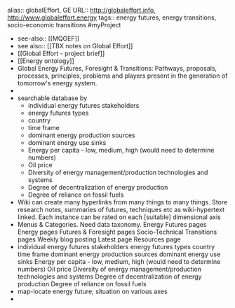 alias:: globalEffort, GE
URL:: http://globaleffort.info, http://www.globaleffort.energy
tags:: energy futures, energy transitions, socio-economic transitions #myProject


- see-also::  [[MQGEF]]
- see also::  [[TBX notes on Global Effort]]
- [[Global Effort - project brief]]
- [[Energy ontology]]
- Global Energy Futures, Foresight & Transitions:
  Pathways, proposals, processes, principles, problems and players present in the generation of tomorrow's energy system.
-
- searchable database by
	- individual energy futures stakeholders
	- energy futures types
	- country
	- time frame
	- dominant energy production sources
	- dominant energy use sinks
	- Energy per capita - low, medium, high (would need to determine numbers)
	- Oil price
	- Diversity of energy management/production technologies and systems
	- Degree of decentralization of energy production
	- Degree of reliance on fossil fuels
- Wiki can create many hyperlinks from many things to many things. Store research notes, summaries of futures, techniques etc as wiki-hypertext linked. Each instance can be rated on each [suitable] dimensional axis
- Menus & Categories. Need data taxonomy.
  Energy Futures pages
  Energy pages
  Futures & Foresight pages
  Socio-Technical Transitions pages
  Weekly blog posting
  Latest page
  Resources page
- individual energy futures stakeholders
  energy futures types
  country
  time frame
  dominant energy production sources
  dominant energy use sinks
  Energy per capita - low, medium, high (would need to determine numbers)
  Oil price
  Diversity of energy management/production technologies and systems
  Degree of decentralization of energy production
  Degree of reliance on fossil fuels
- map-locate energy future; situation on various axes
-
